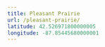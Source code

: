 ```yaml
---
title: Pleasant Prairie
url: /pleasant-prairie/
latitude: 42.526971800000005
longitude: -87.85445680000001
---
```

